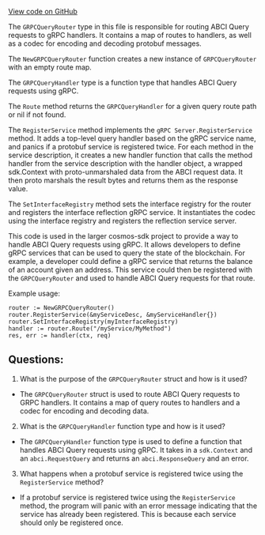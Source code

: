 [View code on GitHub](https://github.com/cosmos/cosmos-sdk/blob/main/baseapp/grpcrouter.go)

The `GRPCQueryRouter` type in this file is responsible for routing ABCI Query requests to gRPC handlers. It contains a map of routes to handlers, as well as a codec for encoding and decoding protobuf messages. 

The `NewGRPCQueryRouter` function creates a new instance of `GRPCQueryRouter` with an empty route map. 

The `GRPCQueryHandler` type is a function type that handles ABCI Query requests using gRPC. 

The `Route` method returns the `GRPCQueryHandler` for a given query route path or nil if not found. 

The `RegisterService` method implements the `gRPC Server.RegisterService` method. It adds a top-level query handler based on the gRPC service name, and panics if a protobuf service is registered twice. For each method in the service description, it creates a new handler function that calls the method handler from the service description with the handler object, a wrapped sdk.Context with proto-unmarshaled data from the ABCI request data. It then proto marshals the result bytes and returns them as the response value. 

The `SetInterfaceRegistry` method sets the interface registry for the router and registers the interface reflection gRPC service. It instantiates the codec using the interface registry and registers the reflection service server. 

This code is used in the larger cosmos-sdk project to provide a way to handle ABCI Query requests using gRPC. It allows developers to define gRPC services that can be used to query the state of the blockchain. For example, a developer could define a gRPC service that returns the balance of an account given an address. This service could then be registered with the `GRPCQueryRouter` and used to handle ABCI Query requests for that route. 

Example usage:

```
router := NewGRPCQueryRouter()
router.RegisterService(&myServiceDesc, &myServiceHandler{})
router.SetInterfaceRegistry(myInterfaceRegistry)
handler := router.Route("/myService/MyMethod")
res, err := handler(ctx, req)
```
## Questions: 
 1. What is the purpose of the `GRPCQueryRouter` struct and how is it used?
- The `GRPCQueryRouter` struct is used to route ABCI Query requests to GRPC handlers. It contains a map of query routes to handlers and a codec for encoding and decoding data. 

2. What is the `GRPCQueryHandler` function type and how is it used?
- The `GRPCQueryHandler` function type is used to define a function that handles ABCI Query requests using gRPC. It takes in a `sdk.Context` and an `abci.RequestQuery` and returns an `abci.ResponseQuery` and an error. 

3. What happens when a protobuf service is registered twice using the `RegisterService` method?
- If a protobuf service is registered twice using the `RegisterService` method, the program will panic with an error message indicating that the service has already been registered. This is because each service should only be registered once.